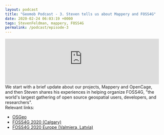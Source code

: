 ```yaml
--- 
layout: podcast
title: "Geomob Podcast - 3. Steven tells us about Mappery and FOSS4G"
date: 2020-02-24 06:03:19 +0000
tags: StevenFeldman, mappery, FOSS4G
permalink: /podcast/episode-3
---
```


<iframe class="castos-iframe-player" src="https://5e2e9055a029d5-78101471.castos.com/player/153401" frameborder="0" scrolling="no" width="100%" height="150"></iframe>


<div class="pt20">
  We start with a brief update about our projects, Mappery and OpenCage, and
  then Steven shares his experiences in helping organize FOSS4G,
  "the world's largest gathering of open source geospatial users, developers, and researchers".
</div>

<div class="pt20">
  Relevant links:
  <ul>
    <li class="pt10"><a href="https://www.osgeo.org/">OSGeo</a></li>
    <li class="pt10"><a href="http://2020.foss4g.org/">FOSS4G 2020 (Calgary)</a></li>
    <li class="pt10"><a href="https://2020.europe.foss4g.org/">FOSS4G 2020 Europe (Valmiera, Latvia)</a></li>    
  </ul>  
</div>



